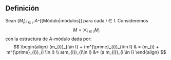 
## Definición

Sean $(M_{i})_{i \in I}$ $A$-[[Módulo|módulos]] para cada $i \in I$. Consideremos 
$$
M = \bigtimes_{i \in I} M_{i}
$$
con la estructura de $A$-módulo dada por:
$$
\begin{align}
(m_{i})_{i\in I} + (m^{\prime}_{i})_{i\in I} &  = (m_{i} + m^{\prime}_{i})_{i \in I} \\
a(m_{i})_{i\in I} &= (a m_{i})_{i \in I}  
\end{align}
$$
